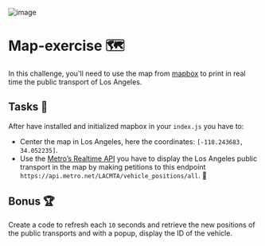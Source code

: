 ![image](https://github.com/TheBridge-FullStackDeveloper/map-exercise-LA-metro/assets/33903092/51876334-cc02-4c8d-b840-c6355c85046f)

# Map-exercise 🗺️

In this challenge, you'll need to use the map from [mapbox](https://mapbox.com/) to print in real time the public transport of Los Angeles.

## Tasks 📝

After have installed and initialized mapbox in your `index.js` you have to:

- Center the map in Los Angeles, here the coordinates: `[-118.243683, 34.052235]`.
- Use the [Metro’s Realtime API](https://api.metro.net/) you have to display the Los Angeles public transport in the map by making petitions to this endpoint `https://api.metro.net/LACMTA/vehicle_positions/all`. 🚌

## Bonus 🏆
Create a code to refresh each `10` seconds and retrieve the new positions of the public transports and with a popup, display the ID of the vehicle.
